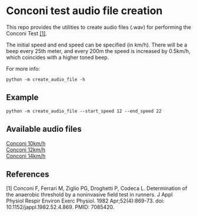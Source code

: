 # Conconi test audio file creation
This repo provides the utilities to create audio files (.wav) for performing the Conconi Test [[1]](#1).

The initial speed and end speed can be specified (in km/h).
There will be a beep every 25th meter, and every 200m the speed is increased by 0.5km/h, which coincides with a higher toned beep.

For more info:
```
python -m create_audio_file -h
```

## Example
```
python -m create_audio_file --start_speed 12 --end_speed 22
```

## Available audio files
[Conconi 10km/h](conconi_10kph.wav)<br>
[Conconi 12km/h](conconi_12kph.wav)<br>
[Conconi 14km/h](conconi_14kph.wav)

## References
<a id="1">[1]</a>
Conconi F, Ferrari M, Ziglio PG, Droghetti P, Codeca L.
Determination of the anaerobic threshold by a noninvasive field test in runners.
J Appl Physiol Respir Environ Exerc Physiol. 1982 Apr;52(4):869-73. doi: 10.1152/jappl.1982.52.4.869. PMID: 7085420.
